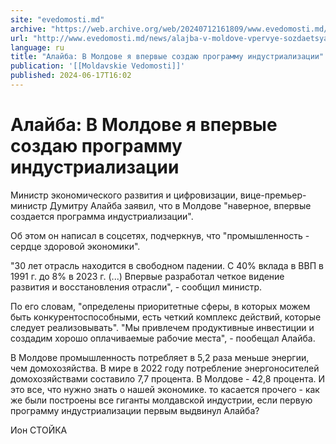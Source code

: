 ```yaml
---
site: "evedomosti.md"
archive: "https://web.archive.org/web/20240712161809/www.evedomosti.md/news/alajba-v-moldove-vpervye-sozdaetsya-programma-industrializac"
url: "http://www.evedomosti.md/news/alajba-v-moldove-vpervye-sozdaetsya-programma-industrializac"
language: ru
title: "Алайба: В Молдове я впервые создаю программу индустриализации"
publication: '[[Moldavskie Vedomosti]]'
published: 2024-06-17T16:02
---
```


# Алайба: В Молдове я впервые создаю программу индустриализации

Министр экономического развития и цифровизации, вице-премьер-министр Думитру Алайба заявил, что в Молдове "наверное, впервые создается программа индустриализации".

Об этом он написал в соцсетях, подчеркнув, что "промышленность - сердце здоровой экономики".

"30 лет отрасль находится в свободном падении. С 40% вклада в ВВП в 1991 г. до 8% в 2023 г. (...) Впервые разработал четкое видение развития и восстановления отрасли", - сообщил министр.

По его словам, "определены приоритетные сферы, в которых можем быть конкурентоспособными, есть четкий комплекс действий, которые следует реализовывать". "Мы привлечем продуктивные инвестиции и создадим хорошо оплачиваемые рабочие места", - пообещал Алайба.

В Молдове промышленность потребляет в 5,2 раза меньше энергии, чем домохозяйства. В мире в 2022 году потребление энергоносителей домохозяйствами составило 7,7 процента. В Молдове - 42,8 процента. И это все, что нужно знать о нашей экономике. то касается прочего - как же были построены все гиганты молдавской индустрии, если первую программу индустриализации первым выдвинул Алайба?

Ион СТОЙКА